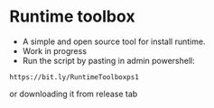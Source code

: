 # Runtime toolbox
- A simple and open source tool for install runtime.
- Work in progress 
- Run the script by pasting in admin powershell: 
 ```
https://bit.ly/RuntimeToolboxps1
 ```
   or downloading it from release tab

